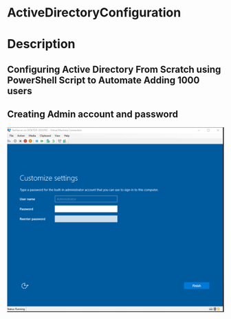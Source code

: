 # ActiveDirectoryConfiguration

<h1>Description</h1>
  
<h2>Configuring Active Directory From Scratch using PowerShell Script to Automate Adding 1000 users</h2>
 
  <h2>Creating Admin account and password </h2>
 
 <img src="WindowsServerVM.PNG" >
